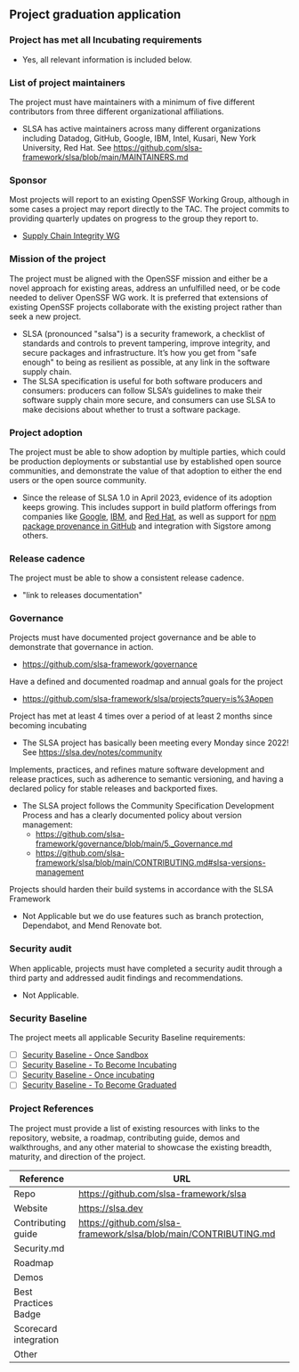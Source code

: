 ## Project graduation application

### Project has met all Incubating requirements
  * Yes, all relevant information is included below.

### List of project maintainers
The project must have maintainers with a minimum of five different contributors from three different organizational affiliations.

  * SLSA has active maintainers across many different organizations including Datadog, GitHub, Google, IBM, Intel, Kusari, New York University, Red Hat.
    See https://github.com/slsa-framework/slsa/blob/main/MAINTAINERS.md

### Sponsor
Most projects will report to an existing OpenSSF Working Group, although in some cases a project may report directly to the TAC. The project commits to providing quarterly updates on progress to the group they report to.
  * [Supply Chain Integrity WG](https://github.com/ossf/wg-supply-chain-integrity/tree/main)

### Mission of the project
The project must be aligned with the OpenSSF mission and either be a novel approach for existing areas, address an unfulfilled need, or be code needed to deliver OpenSSF WG work. It is preferred that extensions of existing OpenSSF projects collaborate with the existing project rather than seek a new project.
  * SLSA (pronounced "salsa") is a security framework, a checklist of standards and controls to prevent tampering, improve integrity, and secure packages and infrastructure. It’s how you get from "safe enough" to being as resilient as possible, at any link in the software supply chain.
  * The SLSA specification is useful for both software producers and consumers: producers can follow SLSA’s guidelines to make their software supply chain more secure, and consumers can use SLSA to make decisions about whether to trust a software package.

### Project adoption
The project must be able to show adoption by multiple parties, which could be production deployments or substantial use by established open source communities, and demonstrate the value of that adoption to either the end users or the open source community.
  * Since the release of SLSA 1.0 in April 2023, evidence of its adoption keeps growing. This includes support in build platform offerings from companies like [Google](https://cloud.google.com/build/docs/overview), [IBM](https://cloud.ibm.com/docs/devsecops?topic=devsecops-cd-devsecops-slsa), and [Red Hat](https://developers.redhat.com/products/trusted-software-supply-chain/overview), as well as support for [npm package provenance in GitHub](https://github.blog/security/supply-chain-security/introducing-npm-package-provenance/) and integration with Sigstore among others.

### Release cadence
The project must be able to show a consistent release cadence.
  * "link to releases documentation"

### Governance
Projects must have documented project governance and be able to demonstrate that governance in action.
  * https://github.com/slsa-framework/governance

Have a defined and documented roadmap and annual goals for the project
  * https://github.com/slsa-framework/slsa/projects?query=is%3Aopen

Project has met at least 4 times over a period of at least 2 months since becoming incubating
  * The SLSA project has basically been meeting every Monday since 2022! See https://slsa.dev/notes/community

Implements, practices, and refines mature software development and release practices, such as adherence to semantic versioning, and having a declared policy for stable releases and backported fixes.
  * The SLSA project follows the Community Specification Development Process and has a clearly documented policy about version management:
    * https://github.com/slsa-framework/governance/blob/main/5._Governance.md
    * https://github.com/slsa-framework/slsa/blob/main/CONTRIBUTING.md#slsa-versions-management

Projects should harden their build systems in accordance with the SLSA Framework
  * Not Applicable but we do use features such as branch protection, Dependabot, and Mend Renovate bot.

### Security audit
When applicable, projects must have completed a security audit through a third party and addressed audit findings and recommendations.
  * Not Applicable.

### Security Baseline

The project meets all applicable Security Baseline requirements:
 * [ ] [Security Baseline - Once Sandbox](https://github.com/ossf/tac/blob/main/process/security_baseline.md#security-baseline---once-sandbox)
 * [ ] [Security Baseline - To Become Incubating](https://github.com/ossf/tac/blob/main/process/security_baseline.md#security-baseline---to-become-incubating)
 * [ ] [Security Baseline - Once incubating](https://github.com/ossf/tac/blob/main/process/security_baseline.md#security-baseline---once-incubating)
 * [ ] [Security Baseline - To Become Graduated](https://github.com/ossf/tac/blob/main/process/security_baseline.md#security-baseline---to-become-graduated)

### Project References
The project must provide a list of existing resources with links to the repository, website, a roadmap, contributing guide, demos and walkthroughs, and any other material to showcase the existing breadth, maturity, and direction of the project.

 Reference              | URL |
|-----------------------|-----|
| Repo                  |  https://github.com/slsa-framework/slsa   |
| Website               |  https://slsa.dev   |
| Contributing guide    |  https://github.com/slsa-framework/slsa/blob/main/CONTRIBUTING.md   |
| Security.md           |     |
| Roadmap               |     |
| Demos                 |     |
| Best Practices Badge  |     |
| Scorecard integration |     |
| Other                 |     |
